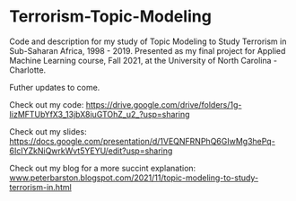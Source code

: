 # Terrorism-Topic-Modeling
Code and description for my study of Topic Modeling to Study Terrorism in Sub-Saharan Africa, 1998 - 2019. 
Presented as my final project for Applied Machine Learning course, Fall 2021, at the University of North Carolina - Charlotte.

Futher updates to come.

Check out my code: https://drive.google.com/drive/folders/1g-IizMFTUbYfX3_13jbX8iuGTOhZ_u2_?usp=sharing

Check out my slides: https://docs.google.com/presentation/d/1VEQNFRNPhQ6GIwMg3hePq-6IcIYZkNiQwrkWvt5YEYU/edit?usp=sharing

Check out my blog for a more succint explanation: www.peterbarston.blogspot.com/2021/11/topic-modeling-to-study-terrorism-in.html
